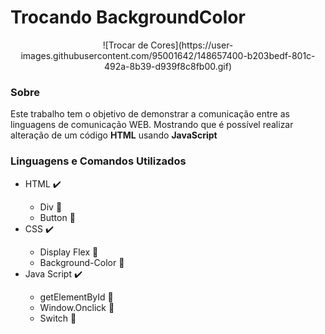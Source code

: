 # Trocando BackgroundColor
<center>![Trocar de Cores](https://user-images.githubusercontent.com/95001642/148657400-b203bedf-801c-492a-8b39-d939f8c8fb00.gif)</center>

<h3 align="left">Sobre</h3>
<p>Este trabalho tem o objetivo de demonstrar a comunicação entre as linguagens de comunicação WEB. Mostrando que é possível realizar alteração de um código <b>HTML</b> usando <b>JavaScript</b> </p>
<h3 align="left">Linguagens e Comandos Utilizados</h3>
<ul>
  <li> HTML ✔️ </li>
    <ul>
      <li> Div 📗</li>
      <li> Button 📗</li>
    </ul>
  <li> CSS ✔️ </li>
    <ul>
      <li> Display Flex 📘</li>
      <li> Background-Color 📘</li>
    </ul>
  <li> Java Script ✔️ </li>
    <ul>
      <li> getElementById 📙</li>
      <li> Window.Onclick 📙</li>
      <li> Switch 📙</li>
    </ul>
</ul>

